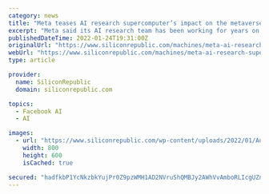 ```yaml
---
category: news
title: "Meta teases AI research supercomputer’s impact on the metaverse"
excerpt: "Meta said its AI research team has been working for years on a supercomputer which it believes will play a pivotal role in the metaverse. Meta, the company formerly known as Facebook, is ..."
publishedDateTime: 2022-01-24T19:31:00Z
originalUrl: "https://www.siliconrepublic.com/machines/meta-ai-research-supercomputer-metaverse"
webUrl: "https://www.siliconrepublic.com/machines/meta-ai-research-supercomputer-metaverse"
type: article

provider:
  name: SiliconRepublic
  domain: siliconrepublic.com

topics:
  - Facebook AI
  - AI

images:
  - url: "https://www.siliconrepublic.com/wp-content/uploads/2022/01/AdobeStock_467060020_Editorial_Use_Only.jpeg"
    width: 800
    height: 600
    isCached: true

secured: "hadfkbP1YcNkzbkYujPr0Z9pzWMH1AD2NVruShQMBJy2AWhVvAmboRLIcgUZnf2Y+5TXRCH6Utq1zHGAVPUYSZfiMTTm/pRyK0CS+6iNkqZpxsuD/Y8YpgrhsVqv9JtiCrKYvKsZ7zvIVX60hUdkqoOtRv0510yP03ZWls3HUqp7fDOkjfR6IOFjY1P9cCIR0fNZlpZucc4LoRuTRhEvAg+eraf8RpYrM5V2gST4f3wRxcYFfVdwIN+0yp9Y3JeRQuMKrnk9hcjzG3h+vYtv4pNZrrtDv4i47ri+q+o3t7fXNmU//NaBY1QO8fCJhu6fRIvLzNIcnd7xKCVrH8iYgc4+rL5/u5NnJiGViHyLUC4=;zVchhQHyLPQTUIO9Tf2gSg=="
---
```


